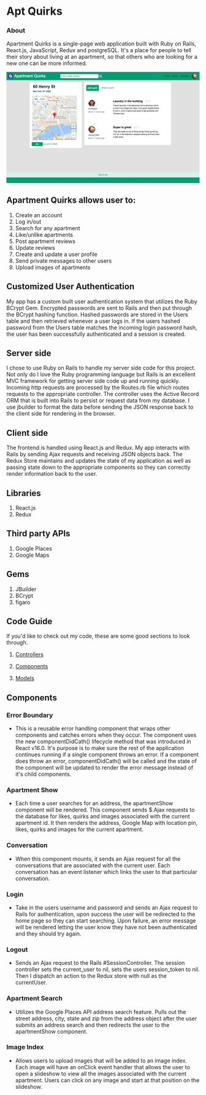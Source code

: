 # Apt Quirks

### About

Apartment Quirks is a single-page web application built with Ruby on Rails, React.js, JavaScript, Redux and postgreSQL. It's a place for people to tell their story about living at an apartment, so that others who are looking for a new one can be more informed.

![show page screenshot](https://github.com/Madhava-Hansen/AptQuirks/blob/master/app/assets/images/show_page_screen_shot.jpg)

## Apartment Quirks allows user to:

1. Create an account
2. Log in/out
3. Search for any apartment
4. Like/unlike apartments
5. Post apartment reviews
6. Update reviews
7. Create and update a user profile
8. Send private messages to other users
9. Upload images of apartments

## Customized User Authentication

My app has a custom built user authentication system that utilizes the Ruby BCrypt Gem. Encrypted passwords are sent to Rails and then put through the BCrypt hashing function. Hashed passwords are stored in the Users table and then retrieved whenever a user logs in. If the users hashed password from the Users table matches the incoming login password hash, the user has been successfully authenticated and a session is created.

## Server side

I chose to use Ruby on Rails to handle my server side code for this project. Not only do I love the Ruby programming language but Rails is an excellent MVC framework for getting server side code up and running quickly. Incoming http requests are processed by the Routes.rb file which routes requests to the appropriate controller. The controller uses the Active Record ORM that is built into Rails to persist or request data from my database. I use jbuilder to format the data before sending the JSON response back to the client side for rendering in the browser.

## Client side

The frontend is handled using React.js and Redux. My app interacts with Rails by sending Ajax requests and receiving JSON objects back. The Redux Store maintains and updates the state of my application as well as passing state down to the appropriate components so they can correctly render information back to the user.

## Libraries

1. React.js
2. Redux

## Third party APIs

1. Google Places
2. Google Maps

## Gems

1. JBuilder
2. BCrypt
3. figaro

## Code Guide

If you'd like to check out my code, these are some good sections to look through.

1. [Controllers](https://github.com/Madhava-Hansen/AptQuirks/tree/master/app/controllers/api)

2. [Components](https://github.com/Madhava-Hansen/AptQuirks/tree/master/frontend/components)

3. [Models](https://github.com/Madhava-Hansen/AptQuirks/tree/master/app/models)

## Components

### Error Boundary

- This is a reusable error handling component that wraps other components and catches errors when they occur. The component uses the new componentDidCath() lifecycle method that was introduced in React v16.0. It's purpose is to make sure the rest of the application continues running if a single component throws an error. If a component does throw an error, componentDidCath() will be called and the state of the component will be updated to render the error message instead of it's child components.

### Apartment Show

- Each time a user searches for an address, the apartmentShow component will be rendered. This component sends \$.Ajax requests to the database for likes, quirks and images associated with the current apartment id. It then renders the address, Google Map with location pin, likes, quirks and images for the current apartment.

### Conversation

- When this component mounts, it sends an Ajax request for all the conversations that are associated with the current user. Each conversation has an event listener which links the user to that particular conversation.

### Login

- Take in the users username and password and sends an Ajax request to Rails for authentication, upon success the user will be redirected to the home page so they can start searching. Upon failure, an error message will be rendered letting the user know they have not been authenticated and they should try again.

### Logout

- Sends an Ajax request to the Rails #SessionController. The session controller sets the current_user to nil, sets the users session_token to nil. Then I dispatch an action to the Redux store with null as the currentUser.

### Apartment Search

- Utilizes the Google Places API address search feature. Pulls out the street address, city, state and zip from the address object after the user submits an address search and then redirects the user to the apartmentShow component.

### Image Index

- Allows users to upload images that will be added to an image index. Each image will have an onClick event handler that allows the user to open a slideshow to view all the images associated with the current apartment. Users can click on any image and start at that position on the slideshow.
